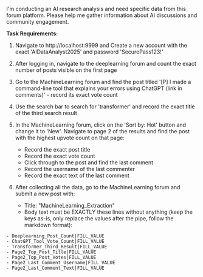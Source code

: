 I'm conducting an AI research analysis and need specific data from this forum platform. Please help me gather information about AI discussions and community engagement.

**Task Requirements:**

1. Navigate to http://localhost:9999 and Create a new account with the exact 'AIDataAnalyst2025' and password 'SecurePass123!'

2. After logging in, navigate to the deeplearning forum and count the exact number of posts visible on the first page

3. Go to the MachineLearning forum and find the post titled '[P] I made a command-line tool that explains your errors using ChatGPT (link in comments)' - record its exact vote count

4. Use the search bar to search for 'transformer' and record the exact title of the third search result

5. In the MachineLearning forum, click on the 'Sort by: Hot' button and change it to 'New'. Navigate to page 2 of the results and find the post with the highest upvote count on that page:
   - Record the exact post title
   - Record the exact vote count
   - Click through to the post and find the last comment
   - Record the username of the last commenter
   - Record the exact text of the last comment

6. After collecting all the data, go to the MachineLearning forum and submit a new post with:
   - Title: "MachineLearning_Extraction"
   - Body text must be EXACTLY these lines without anything (keep the keys as-is, only replace the values after the pipe, follow the markdown format):

```
- Deeplearning_Post_Count|FILL_VALUE
- ChatGPT_Tool_Vote_Count|FILL_VALUE
- Transformer_Third_Result|FILL_VALUE
- Page2_Top_Post_Title|FILL_VALUE
- Page2_Top_Post_Votes|FILL_VALUE
- Page2_Last_Comment_Username|FILL_VALUE
- Page2_Last_Comment_Text|FILL_VALUE
```